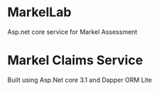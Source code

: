 # MarkelLab
Asp.net core service for Markel Assessment

# Markel Claims Service
Built using Asp.Net core 3.1 and Dapper ORM Lite
